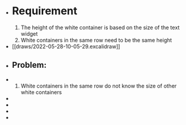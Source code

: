 - # Requirement
  1. The height of the white container is based on the size of the text widget
  2. White containers in the same row need to be the same height
- [[draws/2022-05-28-10-05-29.excalidraw]]
- ## Problem:
- 1. White containers in the same row do not know the size of other white containers
-
-
-
-